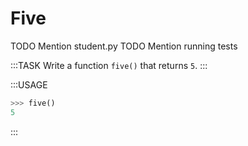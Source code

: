 # Five

TODO Mention student.py
TODO Mention running tests

:::TASK
Write a function `five()` that returns `5`.
:::

:::USAGE

```python
>>> five()
5
```

:::
